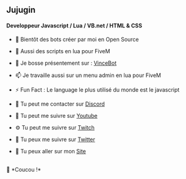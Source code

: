 ## Jujugin

#### Developpeur Javascript / Lua / VB.net / HTML & CSS

 -  👋 Bientôt des bots créer par moi en Open Source
- 🌱 Aussi des scripts en lua pour FiveM
- 🔭 Je bosse présentement sur : [VinceBot](https://vincebot.ga)
- 📫 Je travaille aussi sur un menu admin en lua pour FiveM
- ⚡ Fun Fact : Le language le plus utilisé du monde est le javascript

- 🔮 Tu peut me contacter sur [Discord](https://discord.gg/9Cs6uDS)
- 🧬 Tu peut me suivre sur [Youtube](https://www.youtube.com/c/Jujugin)
- ⚙️ Tu peut me suivre sur [Twitch](https://twitch.tv/jujugin_)
- 🧨 Tu peux me suivre sur [Twitter](https://twitter.com/JujuginY)
- 🧪 Tu peux aller sur mon [Site](https://jujugin.fr)
<br>
👋  *Coucou !*
